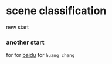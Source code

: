 # scene classification
new start 
### another start 
for
for 
[baidu](https://www.baidu.com)
for `huang chang`
